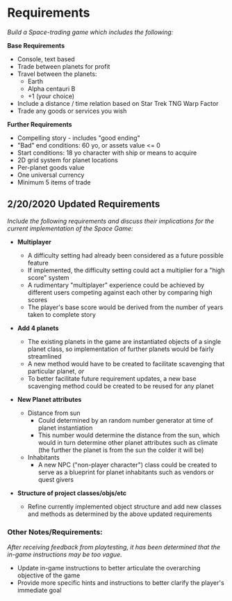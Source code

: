 # Requirements
*Build a Space-trading game which includes the following:*

**Base Requirements**
-   Console, text based
-   Trade between planets for profit
-   Travel between the planets:
    -   Earth
    -   Alpha centauri B
    -   +1 (your choice)
-   Include a distance / time relation based on Star Trek TNG Warp Factor
-   Trade any goods or services you wish

**Further Requirements**

-   Compelling story - includes "good ending"
-   "Bad" end conditions: 60 yo, or assets value <= 0
-   Start conditions: 18 yo character with ship or means to acquire
-   2D grid system for planet locations
-   Per-planet goods value
-   One universal currency
-   Minimum 5 items of trade

## 2/20/2020 Updated Requirements
*Include the following requirements and discuss their implications for the current implementation of the Space Game:*

- **Multiplayer**
	- A difficulty setting had already been considered as a future possible feature
	-  If implemented, the difficulty setting could act a multiplier for a "high score" system
	- A rudimentary "multiplayer" experience could be achieved by different users competing against each other by comparing high scores
	- The player's base score would be derived from the number of years taken to complete story

- **Add 4 planets**
	- The existing planets in the game are instantiated objects of a single planet class, so implementation of further planets would be fairly streamlined
	- A new method would have to be created to facilitate scavenging that particular planet, *or* 
	- To better facilitate future requirement updates, a new base scavenging method could be created to be reused for any planet

- **New Planet attributes**
	- Distance from sun
		- Could determined by an random number generator at time of planet instantiation
		- This number would determine the distance from the sun, which would in turn determine other planet attributes such as climate (the further the planet is from the sun the colder it will be)
	- Inhabitants
		- A new NPC ("non-player character") class could be created to serve as a blueprint for planet inhabitants such as vendors or quest givers

- **Structure of project classes/objs/etc**
	- Refine currently implemented object structure and add new classes and methods as determined by the above updated requirements

### Other Notes/Requirements:
*After receiving feedback from playtesting, it has been determined that the in-game instructions may be too vague.*
- Update in-game instructions to better articulate the overarching objective of the game 
- Provide more specific hints and instructions to better clarify the player's immediate goal
